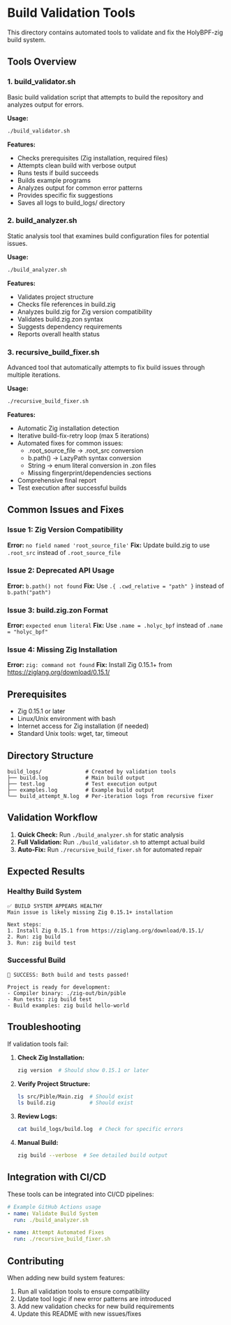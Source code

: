 # Build Validation Tools

This directory contains automated tools to validate and fix the HolyBPF-zig build system.

## Tools Overview

### 1. build_validator.sh
Basic build validation script that attempts to build the repository and analyzes output for errors.

**Usage:**
```bash
./build_validator.sh
```

**Features:**
- Checks prerequisites (Zig installation, required files)
- Attempts clean build with verbose output
- Runs tests if build succeeds
- Builds example programs
- Analyzes output for common error patterns
- Provides specific fix suggestions
- Saves all logs to build_logs/ directory

### 2. build_analyzer.sh
Static analysis tool that examines build configuration files for potential issues.

**Usage:**
```bash
./build_analyzer.sh
```

**Features:**
- Validates project structure
- Checks file references in build.zig
- Analyzes build.zig for Zig version compatibility
- Validates build.zig.zon syntax
- Suggests dependency requirements
- Reports overall health status

### 3. recursive_build_fixer.sh
Advanced tool that automatically attempts to fix build issues through multiple iterations.

**Usage:**
```bash
./recursive_build_fixer.sh
```

**Features:**
- Automatic Zig installation detection
- Iterative build-fix-retry loop (max 5 iterations)
- Automated fixes for common issues:
  - .root_source_file → .root_src conversion
  - b.path() → LazyPath syntax conversion
  - String → enum literal conversion in .zon files
  - Missing fingerprint/dependencies sections
- Comprehensive final report
- Test execution after successful builds

## Common Issues and Fixes

### Issue 1: Zig Version Compatibility
**Error:** `no field named 'root_source_file'`
**Fix:** Update build.zig to use `.root_src` instead of `.root_source_file`

### Issue 2: Deprecated API Usage
**Error:** `b.path() not found`
**Fix:** Use `.{ .cwd_relative = "path" }` instead of `b.path("path")`

### Issue 3: build.zig.zon Format
**Error:** `expected enum literal`
**Fix:** Use `.name = .holyc_bpf` instead of `.name = "holyc_bpf"`

### Issue 4: Missing Zig Installation
**Error:** `zig: command not found`
**Fix:** Install Zig 0.15.1+ from https://ziglang.org/download/0.15.1/

## Prerequisites

- Zig 0.15.1 or later
- Linux/Unix environment with bash
- Internet access for Zig installation (if needed)
- Standard Unix tools: wget, tar, timeout

## Directory Structure

```
build_logs/              # Created by validation tools
├── build.log            # Main build output
├── test.log             # Test execution output
├── examples.log         # Example build output
└── build_attempt_N.log  # Per-iteration logs from recursive fixer
```

## Validation Workflow

1. **Quick Check:** Run `./build_analyzer.sh` for static analysis
2. **Full Validation:** Run `./build_validator.sh` to attempt actual build
3. **Auto-Fix:** Run `./recursive_build_fixer.sh` for automated repair

## Expected Results

### Healthy Build System
```
✅ BUILD SYSTEM APPEARS HEALTHY
Main issue is likely missing Zig 0.15.1+ installation

Next steps:
1. Install Zig 0.15.1 from https://ziglang.org/download/0.15.1/
2. Run: zig build
3. Run: zig build test
```

### Successful Build
```
🎉 SUCCESS: Both build and tests passed!

Project is ready for development:
- Compiler binary: ./zig-out/bin/pible
- Run tests: zig build test
- Build examples: zig build hello-world
```

## Troubleshooting

If validation tools fail:

1. **Check Zig Installation:**
   ```bash
   zig version  # Should show 0.15.1 or later
   ```

2. **Verify Project Structure:**
   ```bash
   ls src/Pible/Main.zig  # Should exist
   ls build.zig           # Should exist
   ```

3. **Review Logs:**
   ```bash
   cat build_logs/build.log  # Check for specific errors
   ```

4. **Manual Build:**
   ```bash
   zig build --verbose  # See detailed build output
   ```

## Integration with CI/CD

These tools can be integrated into CI/CD pipelines:

```yaml
# Example GitHub Actions usage
- name: Validate Build System
  run: ./build_analyzer.sh

- name: Attempt Automated Fixes
  run: ./recursive_build_fixer.sh
```

## Contributing

When adding new build system features:

1. Run all validation tools to ensure compatibility
2. Update tool logic if new error patterns are introduced
3. Add new validation checks for new build requirements
4. Update this README with new issues/fixes